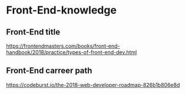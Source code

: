 # Front-End-knowledge

## Front-End title

https://frontendmasters.com/books/front-end-handbook/2018/practice/types-of-front-end-dev.html

## Front-End carreer path

https://codeburst.io/the-2018-web-developer-roadmap-826b1b806e8d
